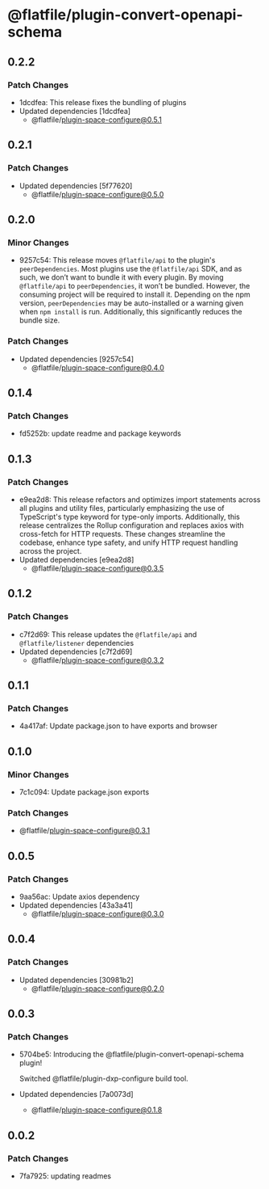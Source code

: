 # @flatfile/plugin-convert-openapi-schema

## 0.2.2

### Patch Changes

- 1dcdfea: This release fixes the bundling of plugins
- Updated dependencies [1dcdfea]
  - @flatfile/plugin-space-configure@0.5.1

## 0.2.1

### Patch Changes

- Updated dependencies [5f77620]
  - @flatfile/plugin-space-configure@0.5.0

## 0.2.0

### Minor Changes

- 9257c54: This release moves `@flatfile/api` to the plugin's `peerDependencies`. Most plugins use the `@flatfile/api` SDK, and as such, we don’t want to bundle it with every plugin. By moving `@flatfile/api` to `peerDependencies`, it won’t be bundled. However, the consuming project will be required to install it. Depending on the npm version, `peerDependencies` may be auto-installed or a warning given when `npm install` is run. Additionally, this significantly reduces the bundle size.

### Patch Changes

- Updated dependencies [9257c54]
  - @flatfile/plugin-space-configure@0.4.0

## 0.1.4

### Patch Changes

- fd5252b: update readme and package keywords

## 0.1.3

### Patch Changes

- e9ea2d8: This release refactors and optimizes import statements across all plugins and utility files, particularly emphasizing the use of TypeScript's type keyword for type-only imports. Additionally, this release centralizes the Rollup configuration and replaces axios with cross-fetch for HTTP requests. These changes streamline the codebase, enhance type safety, and unify HTTP request handling across the project.
- Updated dependencies [e9ea2d8]
  - @flatfile/plugin-space-configure@0.3.5

## 0.1.2

### Patch Changes

- c7f2d69: This release updates the `@flatfile/api` and `@flatfile/listener` dependencies
- Updated dependencies [c7f2d69]
  - @flatfile/plugin-space-configure@0.3.2

## 0.1.1

### Patch Changes

- 4a417af: Update package.json to have exports and browser

## 0.1.0

### Minor Changes

- 7c1c094: Update package.json exports

### Patch Changes

- @flatfile/plugin-space-configure@0.3.1

## 0.0.5

### Patch Changes

- 9aa56ac: Update axios dependency
- Updated dependencies [43a3a41]
  - @flatfile/plugin-space-configure@0.3.0

## 0.0.4

### Patch Changes

- Updated dependencies [30981b2]
  - @flatfile/plugin-space-configure@0.2.0

## 0.0.3

### Patch Changes

- 5704be5: Introducing the @flatfile/plugin-convert-openapi-schema plugin!

  Switched @flatfile/plugin-dxp-configure build tool.

- Updated dependencies [7a0073d]
  - @flatfile/plugin-space-configure@0.1.8

## 0.0.2

### Patch Changes

- 7fa7925: updating readmes
